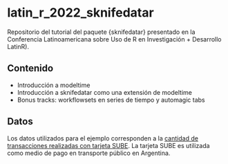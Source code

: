 # latin_r_2022_sknifedatar

Repositorio del tutorial del paquete {sknifedatar} presentado en la Conferencia Latinoamericana sobre Uso de R en Investigación + Desarrollo LatinR).

## Contenido

- Introducción a modeltime
- Introducción a sknifedatar como una extensión de modeltime
- Bonus tracks: workflowsets en series de tiempo y automagic tabs


## Datos

Los datos utilizados para el ejemplo corresponden a la [cantidad de transacciones realizadas con tarjeta SUBE](https://datos.gob.ar/dataset/transporte-sube---cantidad-transacciones-usos-por-fecha). La tarjeta SUBE es utilizada como medio de pago en transporte público en Argentina. 

